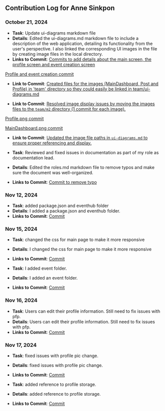 ## Contribution Log for Anne Sinkpon

### October 21, 2024
- **Task**: Update ui-diagrams markdown file 
- **Details**: Edited the ui-diagrams.md markdown file to include a description of the web application, detailing its functionality from the user's perspective. I also linked the corresponding UI images in the file by creating image files in the local directory.
- **Links to Commit**: [Commits to add details about the main screen, the profile screen and event creation screen](https://github.com/sophiatangg/CS326Team26/commit/37624c35e02c695d473b8093d3c98d014fbb783e)

[Profile and event creation commit](https://github.com/sophiatangg/CS326Team26/commit/cf6d85afbc261fda4f1ed07de0f03dc47af14cd0)

- **Link to Commit**: [Created files for the images (MainDashboard, Post and Profile) in 'team' directory so they could easily be linked in team/ui-diagrams.md](https://github.com/sophiatangg/CS326Team26/commit/8819766545965c269c54a7d9a8043827d8b3589a)

- **Link to Commit**: [Resolved image display issues by moving the images files to the `team/m2` directory (1 commit for each image).](https://github.com/sophiatangg/CS326Team26/commit/2a19df3075743f73fb67cd4c3020d5b9388cdeab)

[Profile.png commit](https://github.com/sophiatangg/CS326Team26/commit/9b286f437db54a94d0e23911592096d7dda47a34)

[MainDashboard.png commit](https://github.com/sophiatangg/CS326Team26/commit/95fe25dc8ebaa667d0d9d70936345a9db1b667c1)

- **Link to Commit**: [Updated the image file paths in `ui-diagrams.md` to ensure proper referencing and display.](https://github.com/sophiatangg/CS326Team26/commit/effc6a7111f80f2eaa48261caa94097c8c6d800b)

- **Task**: Reviewed and fixed issues in documentation as part of my role as documentation lead.
- **Details**: Edited the roles.md markdown file to remove typos and make sure the document was well-organized.
- **Links to Commit**: [Commit to remove typo](https://github.com/sophiatangg/CS326Team26/commit/fbe84902eeaf2c84aa0760bf0ff984510acd39ea)

### Nov 12, 2024
- **Task**: added package.json and eventhub folder
- **Details**: I added a package.json and eventhub folder.
- **Links to Commit**:
[Commit](https://github.com/sophiatangg/CS326Team26/commit/d5b0ec950b8c2dd527f1cec75d348441496f7ca2)

### Nov 15, 2024
- **Task**: changed the css for main page to make it more responsive
- **Details**: I changed the css for main page to make it more responsive
- **Links to Commit**:
[Commit](https://github.com/sophiatangg/CS326Team26/commit/191af350a9dc93ce862a187071787bc626c5594c)

- **Task**: I added event folder.
- **Details**: I added an event folder.
- **Links to Commit**:
[Commit](https://github.com/sophiatangg/CS326Team26/commit/fd81a93ef241ccc5b436aef0b9ee223f208d9889)

### Nov 16, 2024
- **Task**: Users can edit their profile information. Still need to fix issues with pfp.
- **Details**: Users can edit their profile information. Still need to fix issues with pfp.
- **Links to Commit**:
[Commit](https://github.com/sophiatangg/CS326Team26/commit/0a544f8f936e57f0bad4363939c00417ff31a4fb)

### Nov 17, 2024

- **Task**: fixed issues with profile pic change.
- **Details**: fixed issues with profile pic change.
- **Links to Commit**:
[Commit](https://github.com/sophiatangg/CS326Team26/commit/bef1fee7b01aa24af518116fdb4bdc91e45dee9b)

- **Task**: added reference to profile storage.
- **Details**: added reference to profile storage.
- **Links to Commit**:
[Commit](https://github.com/sophiatangg/CS326Team26/commit/a61b7209666fb9079a9ba5209b3f260bf6739ba8)